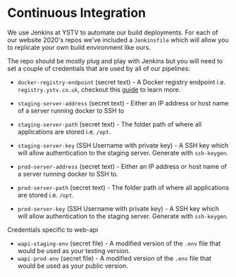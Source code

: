 # Continuous Integration

We use Jenkins at YSTV to automate our build deployments. For each of our website 2020's repos we've included a `Jenkinsfile` which will allow you to replicate your own build environment like ours.

The repo should be mostly plug and play with Jenkins but you will need to set a couple of credentials that are used by all of our pipelines:

- `docker-registry-endpoint` (secret text) - A Docker registry endpoint i.e. `registry.ystv.co.uk`, checkout this [guide](https://docs.docker.com/registry/) to learn more.

- `staging-server-address` (secret text) - Either an IP address or host name of a server running docker to SSH to
- `staging-server-path` (secret text) - The folder path of where all applications are stored i.e. `/opt`.
- `staging-server-key` (SSH Username with private key) - A SSH key which will allow authentication to the staging server. Generate with `ssh-keygen`.

- `prod-server-address` (secret text) - Either an IP address or host name of a server running docker to SSH to.
- `prod-server-path` (secret text) - The folder path of where all applications are stored i.e. `/opt`.
- `prod-server-key` (SSH Username with private key) - A SSH key which will allow authentication to the staging server. Generate with `ssh-keygen`.

Credentials specific to web-api

- `wapi-staging-env` (secret file) - A modified version of the `.env` file that would be used as your testing version.
- `wapi-prod-env` (secret file) - A modified version of the `.env` file that would be used as your public version.
